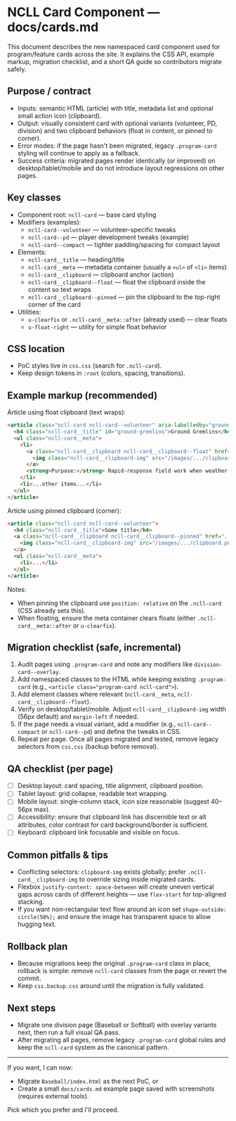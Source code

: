 # NCLL Card Component — docs/cards.md

This document describes the new namespaced card component used for program/feature cards across the site. It explains the CSS API, example markup, migration checklist, and a short QA guide so contributors migrate safely.

## Purpose / contract
- Inputs: semantic HTML (article) with title, metadata list and optional small action icon (clipboard).
- Output: visually consistent card with optional variants (volunteer, PD, division) and two clipboard behaviors (float in content, or pinned to corner).
- Error modes: if the page hasn't been migrated, legacy `.program-card` styling will continue to apply as a fallback.
- Success criteria: migrated pages render identically (or improved) on desktop/tablet/mobile and do not introduce layout regressions on other pages.

## Key classes

- Component root: `ncll-card` — base card styling
- Modifiers (examples):
  - `ncll-card--volunteer` — volunteer-specific tweaks
  - `ncll-card--pd` — player development tweaks (example)
  - `ncll-card--compact` — tighter padding/spacing for compact layout
- Elements:
  - `ncll-card__title` — heading/title
  - `ncll-card__meta` — metadata container (usually a `<ul>` of `<li>` items)
  - `ncll-card__clipboard` — clipboard anchor (action)
  - `ncll-card__clipboard--float` — float the clipboard inside the content so text wraps
  - `ncll-card__clipboard--pinned` — pin the clipboard to the top-right corner of the card
- Utilities:
  - `u-clearfix` or `.ncll-card__meta::after` (already used) — clear floats
  - `u-float-right` — utility for simple float behavior

## CSS location
- PoC styles live in `css.css` (search for `.ncll-card`).
- Keep design tokens in `:root` (colors, spacing, transitions).

## Example markup (recommended)

Article using float clipboard (text wraps):

```html
<article class="ncll-card ncll-card--volunteer" aria-labelledby="ground-gremlins">
  <h4 class="ncll-card__title" id="ground-gremlins">Ground Gremlins</h4>
  <ul class="ncll-card__meta">
    <li>
      <a class="ncll-card__clipboard ncll-card__clipboard--float" href="..." rel="noopener noreferrer">
        <img class="ncll-card__clipboard-img" src="/images/.../clipboard.png" alt="Opt-in" />
      </a>
      <strong>Purpose:</strong> Rapid-response field work when weather hits
    </li>
    <li>...other items...</li>
  </ul>
</article>
```

Article using pinned clipboard (corner):

```html
<article class="ncll-card ncll-card--volunteer">
  <h4 class="ncll-card__title">Some title</h4>
  <a class="ncll-card__clipboard ncll-card__clipboard--pinned" href="...">
    <img class="ncll-card__clipboard-img" src="/images/.../clipboard.png" alt="Opt-in" />
  </a>
  <ul class="ncll-card__meta">
    <li>...</li>
  </ul>
</article>
```

Notes:
- When pinning the clipboard use `position: relative` on the `.ncll-card` (CSS already sets this).
- When floating, ensure the meta container clears floats (either `.ncll-card__meta::after` or `u-clearfix`).

## Migration checklist (safe, incremental)
1. Audit pages using `.program-card` and note any modifiers like `division-card--overlay`.
2. Add namespaced classes to the HTML while keeping existing `.program-card` (e.g., `<article class="program-card ncll-card">`).
3. Add element classes where relevant (`ncll-card__meta`, `ncll-card__clipboard--float`).
4. Verify on desktop/tablet/mobile. Adjust `ncll-card__clipboard-img` width (56px default) and `margin-left` if needed.
5. If the page needs a visual variant, add a modifier (e.g., `ncll-card--compact` or `ncll-card--pd`) and define the tweaks in CSS.
6. Repeat per page. Once all pages migrated and tested, remove legacy selectors from `css.css` (backup before removal).

## QA checklist (per page)
- [ ] Desktop layout: card spacing, title alignment, clipboard position.
- [ ] Tablet layout: grid collapse, readable text wrapping.
- [ ] Mobile layout: single-column stack, icon size reasonable (suggest 40–56px max).
- [ ] Accessibility: ensure that clipboard link has discernible text or alt attributes, color contrast for card background/border is sufficient.
- [ ] Keyboard: clipboard link focusable and visible on focus.

## Common pitfalls & tips
- Conflicting selectors: `clipboard-img` exists globally; prefer `.ncll-card__clipboard-img` to override sizing inside migrated cards.
- Flexbox `justify-content: space-between` will create uneven vertical gaps across cards of different heights — use `flex-start` for top-aligned stacking.
- If you want non-rectangular text flow around an icon set `shape-outside: circle(50%);` and ensure the image has transparent space to allow hugging text.

## Rollback plan

- Because migrations keep the original `.program-card` class in place, rollback is simple: remove `ncll-card` classes from the page or revert the commit.
- Keep `css.backup.css` around until the migration is fully validated.

## Next steps
- Migrate one division page (Baseball or Softball) with overlay variants next, then run a full visual QA pass.
- After migrating all pages, remove legacy `.program-card` global rules and keep the `ncll-card` system as the canonical pattern.

---

If you want, I can now:

- Migrate `Baseball/index.html` as the next PoC, or
- Create a small `docs/cards.md` example page saved with screenshots (requires external tools).

Pick which you prefer and I'll proceed.